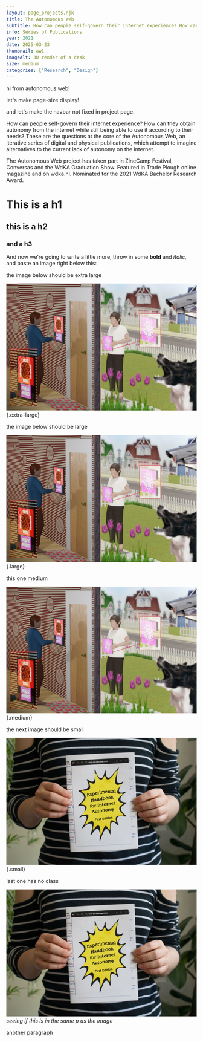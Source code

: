 ```yaml
---
layout: page_projects.njk
title: The Autonomous Web
subtitle: How can people self-govern their internet experience? How can they obtain autonomy from the internet while still being able to use it according to their needs?
info: Series of Publications
year: 2021
date: 2025-03-23
thumbnail: aw1
imageAlt: 3D render of a desk
size: medium
categories: ["Research", "Design"]
---
```


hi from autonomous web!

let's make page-size display!

and let's make the navbar not fixed in project page.

How can people self-govern their internet experience? How can they obtain autonomy from the internet while still being able to use it according to their needs?
These are the questions at the core of the Autonomous Web, an iterative series of digital and physical publications, which attempt to imagine alternatives to the current lack of autonomy on the internet.

The Autonomous Web project has taken part in ZineCamp Festival, Conversas and the WdKA Graduation Show.
Featured in Trade Plough online magazine and on wdka.nl.
Nominated for the 2021 WdKA Bachelor Research Award. 

# This is a h1

## this is a h2

### and a h3

And now we're going to write a little more, throw in some **bold** and *italic,* and paste an image right below this:

the image below should be extra large 

![alt text](assets/aw2.jpg){.extra-large}

the image below should be large 

![alt text](assets/aw2.jpg){.large}

this one medium

![alt text](assets/aw2.jpg){.medium}

the next image should be small

![alt text](assets/aw5.jpg){.small}

last one has no class 

![alt text](assets/aw5.jpg)
<em>seeing if this is in the same p as the image</em>

another paragraph